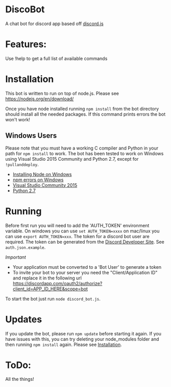 # DiscoBot
A chat bot for discord app based off <a href="https://github.com/hydrabolt/discord.js/">discord.js</a>

# Features:
Use !help to get a full list of available commands

# Installation

This bot is written to run on top of node.js. Please see https://nodejs.org/en/download/

Once you have node installed running `npm install` from the bot directory should install all the needed packages. If this command prints errors the bot won't work!

## Windows Users
Please note that you must have a working C compiler and Python in your path for
`npm install` to work. The bot has been tested to work on Windows using Visual Studio 2015 Community and Python 2.7, except for `!pullanddeploy`.
* [Installing Node on Windows](http://blog.teamtreehouse.com/install-node-js-npm-windows)
* [npm errors on Windows](http://stackoverflow.com/questions/21365714/nodejs-error-installing-with-npm)
* [Visual Studio Community 2015](https://www.visualstudio.com/en-us/products/visual-studio-community-vs.aspx)
* [Python 2.7](https://www.python.org/downloads/)

# Running
Before first run you will need to add the 'AUTH_TOKEN' environment variable. On windows you can use `set AUTH_TOKEN=xxxx` on mac/linux you can use `export AUTH_TOKEN=xxx`. The token for a discord bot user are required. The token can be generated from the [Discord Developer Site](https://discordapp.com/developers/applications/me). See `auth.json.example`.

*Important*
- Your application must be converted to a 'Bot User' to generate a token
- To invite your bot to your server you need the "Client/Application ID" and replace it in the following url https://discordapp.com/oauth2/authorize?client_id=APP_ID_HERE&scope=bot

To start the bot just run
`node discord_bot.js`.

# Updates
If you update the bot, please run `npm update` before starting it again. If you have
issues with this, you can try deleting your node_modules folder and then running
`npm install` again. Please see [Installation](#Installation).

# ToDo:
All the things!
